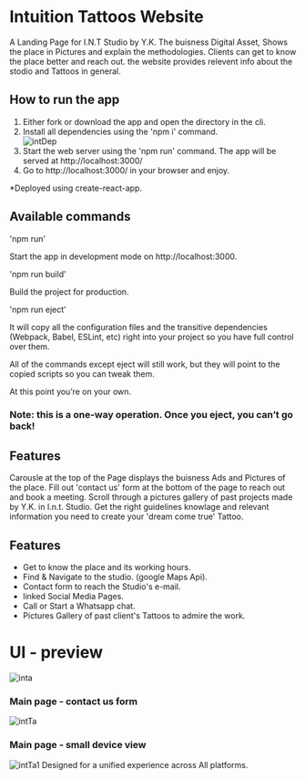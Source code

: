 # Intuition Tattoos Website 
A Landing Page for I.N.T Studio by Y.K.
The buisness Digital Asset, Shows the place in Pictures and explain the methodologies. 
Clients can get to know the place better and reach out.
the website provides relevent info about the stodio and Tattoos in general.

## How to run the app 
1.  Either fork or download the app and open the directory in the cli.
2.  Install all dependencies using the 'npm i' command.  
![intDep](https://user-images.githubusercontent.com/65711940/145717968-ae7d4a98-f3f4-44f3-bb9b-a3c8bcdda74b.jpeg)
3.  Start the web server using the 'npm run' command.
    The app will be served at http://localhost:3000/
4.  Go to http://localhost:3000/ in your browser and enjoy.

*Deployed using create-react-app.
## Available commands
'npm run'

Start the app in development mode on http://localhost:3000.

'npm run build'

Build the project for production.

'npm run eject'

It will copy all the configuration files and the transitive dependencies (Webpack, Babel, ESLint, etc) right into your project so you have full control over them. 

All of the commands except eject will still work, 
but they will point to the copied scripts so you can tweak them.

At this point you’re on your own.
### Note: this is a one-way operation. Once you eject, you can’t go back!

## Features
Carousle at the top of the Page displays the buisness Ads and Pictures of the place.
Fill out 'contact us' form at the bottom of the page to reach out and book a meeting.
Scroll through a pictures gallery of past projects made by Y.K. in I.n.t. Studio.
Get the right guidelines knowlage and relevant information you need to create your 'dream come true' Tattoo. 


## Features
- Get to know the place and its working hours.
- Find & Navigate to the studio. (google Maps Api).
- Contact form to reach the Studio's e-mail.
- linked Social Media Pages.
- Call or Start a Whatsapp chat.
- Pictures Gallery of past client's Tattoos to admire the work.

# UI - preview
![inta](https://user-images.githubusercontent.com/65711940/145719520-0475168f-5bf2-42c8-80b2-83a9d5aa6bb1.jpeg)

### Main page - contact us form
![intTa](https://user-images.githubusercontent.com/65711940/145719494-e8cd394d-08bf-4dd2-8b74-b0409fdb7bbd.jpeg)

### Main page - small device view
![intTa1](https://user-images.githubusercontent.com/65711940/145719574-593e5e0f-51ec-4dc2-b692-9e765d3fbd8e.jpeg)
Designed for a unified experience across All platforms.

